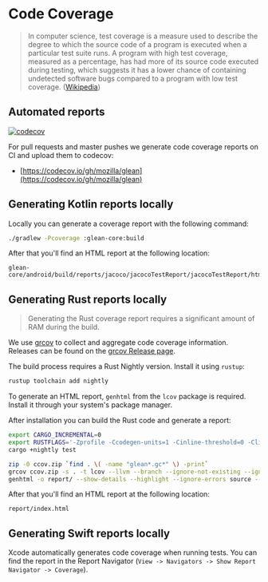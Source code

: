 # Code Coverage

> In computer science, test coverage is a measure used to describe the degree to which the source code of a program is executed when a particular test suite runs.
> A program with high test coverage, measured as a percentage, has had more of its source code executed during testing,
> which suggests it has a lower chance of containing undetected software bugs compared to a program with low test coverage.
> ([Wikipedia](https://en.wikipedia.org/wiki/Code_coverage))

## Automated reports

[![codecov](https://codecov.io/gh/mozilla/glean/branch/master/graph/badge.svg)](https://codecov.io/gh/mozilla/glean)

For pull requests and master pushes we generate code coverage reports on CI and upload them to codecov:

* [https://codecov.io/gh/mozilla/glean](https://codecov.io/gh/mozilla/glean)

## Generating Kotlin reports locally

Locally you can generate a coverage report with the following command:


```bash
./gradlew -Pcoverage :glean-core:build
```

After that you'll find an HTML report at the following location:

```
glean-core/android/build/reports/jacoco/jacocoTestReport/jacocoTestReport/html/index.html
```

## Generating Rust reports locally

> Generating the Rust coverage report requires a significant amount of RAM during the build.

We use [grcov](https://github.com/mozilla/grcov) to collect and aggregate code coverage information.
Releases can be found on the [grcov Release page](https://github.com/mozilla/grcov/releases).

The build process requires a Rust Nightly version. Install it using `rustup`:

```bash
rustup toolchain add nightly
```

To generate an HTML report, `genhtml` from the `lcov` package is required. Install it through your system's package manager.

After installation you can build the Rust code and generate a report:

```bash
export CARGO_INCREMENTAL=0
export RUSTFLAGS='-Zprofile -Ccodegen-units=1 -Cinline-threshold=0 -Clink-dead-code -Coverflow-checks=off -Zno-landing-pads'
cargo +nightly test

zip -0 ccov.zip `find . \( -name "glean*.gc*" \) -print`
grcov ccov.zip -s . -t lcov --llvm --branch --ignore-not-existing --ignore-dir "/*" -o lcov.info
genhtml -o report/ --show-details --highlight --ignore-errors source --legend lcov.info
```

After that you'll find an HTML report at the following location:

```
report/index.html
```

## Generating Swift reports locally

Xcode automatically generates code coverage when running tests.
You can find the report in the Report Navigator (`View -> Navigators -> Show Report Navigator -> Coverage`).
